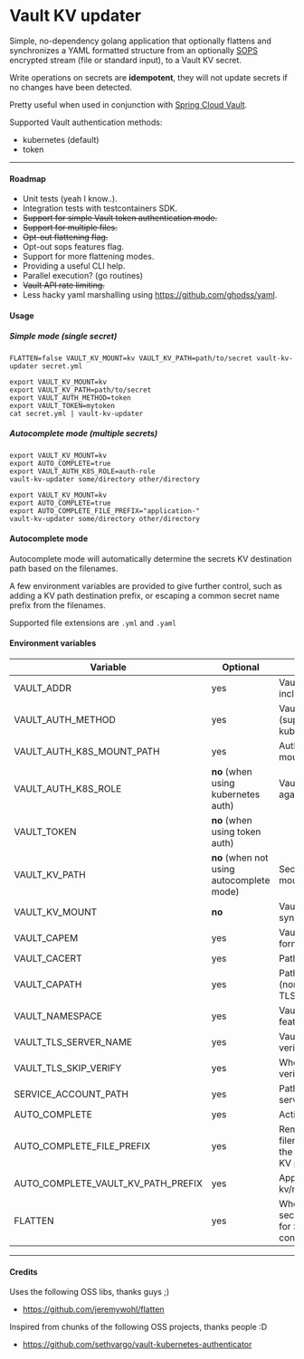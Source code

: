 # Vault KV updater


Simple, no-dependency golang application that optionally flattens and synchronizes a YAML formatted structure from an optionally [SOPS](https://github.com/mozilla/sops) encrypted stream (file or standard input), to a Vault KV secret.

Write operations on secrets are **idempotent**, they will not update secrets if no changes have been detected.

Pretty useful when used in conjunction with [Spring Cloud Vault](https://github.com/spring-cloud/spring-cloud-vault).

Supported Vault authentication methods:
- kubernetes (default)
- token

---

#### Roadmap

* Unit tests (yeah I know..).
* Integration tests with testcontainers SDK.
* ~~Support for simple Vault token authentication mode.~~
* ~~Support for multiple files.~~
* ~~Opt-out flattening flag.~~
* Opt-out sops features flag.
* Support for more flattening modes.
* Providing a useful CLI help.
* Parallel execution? (go routines)
* ~~Vault API rate limiting.~~
* Less hacky yaml marshalling using https://github.com/ghodss/yaml.

#### Usage

##### Simple mode (single secret)
```
FLATTEN=false VAULT_KV_MOUNT=kv VAULT_KV_PATH=path/to/secret vault-kv-updater secret.yml
```

```
export VAULT_KV_MOUNT=kv
export VAULT_KV_PATH=path/to/secret
export VAULT_AUTH_METHOD=token
export VAULT_TOKEN=mytoken
cat secret.yml | vault-kv-updater
```

##### Autocomplete mode (multiple secrets)
```
export VAULT_KV_MOUNT=kv
export AUTO_COMPLETE=true
export VAULT_AUTH_K8S_ROLE=auth-role
vault-kv-updater some/directory other/directory
```

```
export VAULT_KV_MOUNT=kv
export AUTO_COMPLETE=true
export AUTO_COMPLETE_FILE_PREFIX="application-"
vault-kv-updater some/directory other/directory
```


#### Autocomplete mode

Autocomplete mode will automatically determine the secrets KV destination path based on the filenames.

A few environment variables are provided to give further control, such as adding a KV path destination prefix,
or escaping a common secret name prefix from the filenames.   

Supported file extensions are `.yml` and `.yaml` 

#### Environment variables

|Variable|Optional|Description|defaults|
|---|---|---|---|
|VAULT_ADDR|yes|Vault endpoint address, including scheme and port|"http://127.0.0.1:8200"|
|VAULT_AUTH_METHOD|yes|Vault authentication method (supported methods: token, kubernetes)|kubernetes|
|VAULT_AUTH_K8S_MOUNT_PATH|yes|Authentication backend mount path|"kubernetes"|
|VAULT_AUTH_K8S_ROLE|**no** (when using kubernetes auth)|Vault role to authenticate against||
|VAULT_TOKEN|**no** (when using token auth)|||
|VAULT_KV_PATH|**no** (when not using autocomplete mode)|Secret path, not including kv mount||
|VAULT_KV_MOUNT|**no**|Vault KV mount to synchronize secrets to||
|VAULT_CAPEM|yes|Vault CA certificate in PEM format||
|VAULT_CACERT|yes|Path to the vault CA file||
|VAULT_CAPATH|yes|Path to a directory of CA files (non-recursive) to use for TLS verification||
|VAULT_NAMESPACE|yes|Vault namespace (enterprise feature)||
|VAULT_TLS_SERVER_NAME|yes|Vault server hostname to verify against||
|VAULT_TLS_SKIP_VERIFY|yes|Whether to skip TLS verification|false|
|SERVICE_ACCOUNT_PATH|yes|Path to the Kubernetes serviceaccount token file|"/var/run/secrets/kubernetes.io/serviceaccount/token"|
|AUTO_COMPLETE|yes|Activates autocomplete mode|false|
|AUTO_COMPLETE_FILE_PREFIX|yes|Removes the prefix from the filename before determining the associated Vault secret's KV path||
|AUTO_COMPLETE_VAULT_KV_PATH_PREFIX|yes|Appends a base KV path, i.e. kv/mybasekvpath/secretname||
|FLATTEN|yes|Whether to "dot flatten" the secret data structure (Useful for Spring Cloud Vault consumption)|true|

---

#### Credits

Uses the following OSS libs, thanks guys ;)
* https://github.com/jeremywohl/flatten

Inspired from chunks of the following OSS projects, thanks people :D
* https://github.com/sethvargo/vault-kubernetes-authenticator